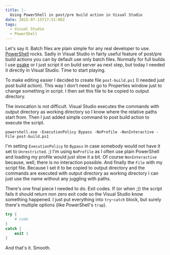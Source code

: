 ```yaml
---
title: |-
  Using PowerShell in post/pre build action in Visual Studio
date: 2015-07-15T17:51:00Z
tags:
  - Visual Studio
  - PowerShell
---
```

Let's say it. Batch files are plain simple for any real developer to use. [PowerShell][1] rocks. Sadly in Visual Studio in fairly useful feature of post/pre build actions you can by default use only batch files. Normally for full builds I use [psake][2] or I just script it on build server as next step, but today I needed it directly in Visual Studio. Time to start playing. 

<!-- excerpt -->

To make editing easier I decided to create file `post-build.ps1` (I needed just post build action). This way I don't need to go to Properties window just to change something in script. I then set this file to be copied to output directory.

The invocation is not difficult. Visual Studio executes the commands with output directory as working directory so I know where the relative paths start from. Then I just added simple command to post build action to execute the script.

```batch
powershell.exe -ExecutionPolicy Bypass -NoProfile -NonInteractive -File post-build.ps1
```

I'm setting `ExecutionPolicy` to `Bypass` in case somebody would not have it set to `Unrestricted`. ;) I'm using `NoProfile` as I often use plain PowerShell and loading my profile would just slow it a bit. Of course `NonInteractive` because, well, there is no interaction possible. And finally the `File` with my script file. Because I set it to be copied to output directory and the commands are executed with output directory as working directory I can just use the name without any juggling with paths.

There's one final piece I needed to do. Exit codes. If (or when ;)) the script fails it should return non zero exit code so the Visual Studio know something happened. I just put everything into `try`-`catch` block, but surely there's multiple options (like PowerShell's `trap`).

```powershell
try {
	# code
}
catch {
	exit 1
}
```

And that's it. Smooth.     

[1]: https://en.wikipedia.org/wiki/Windows_PowerShell
[2]: https://github.com/psake/psake